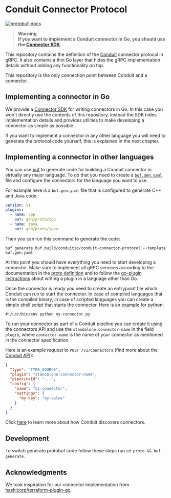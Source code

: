 # Conduit Connector Protocol

[![protobuf-docs](https://img.shields.io/badge/protobuf-docs-blue)](https://buf.build/conduitio/conduit-connector-protocol/docs/main:connector.v1)

> **Warning**  
> **If you want to implement a Conduit connector in Go, you should use the
[Connector SDK](https://github.com/ConduitIO/conduit-connector-sdk).**

This repository contains the definition of
the [Conduit](https://github.com/conduitio/conduit) connector protocol in gRPC.
It also contains a thin Go layer that hides the gRPC implementation details
without adding any functionality on top.

This repository is the only connection point between Conduit and a connector.

## Implementing a connector in Go

We provide a [Connector SDK](https://github.com/ConduitIO/conduit-connector-sdk)
for writing connectors in Go. In this case you won't directly use the contents
of this repository, instead the SDK hides implementation details and provides
utilities to make developing a connector as simple as possible.

If you want to implement a connector in any other language you will need to
generate the protocol code yourself, this is explained in the next chapter.

## Implementing a connector in other languages

You can use [buf](https://buf.build/) to generate code for building a Conduit
connector in virtually any major language. To do that you need to create
a [`buf.gen.yaml`](https://docs.buf.build/generate/usage#create-a-bufgenyaml)
file and configure the connectors for the language you want to use.

For example here is a `buf.gen.yaml` file that is configured to generate C++ and
Java code:

```yaml
version: v1
plugins:
  - name: cpp
    out: gen/proto/cpp
  - name: java
    out: gen/proto/java
```

Then you can run this command to generate the code:

```shell
buf generate buf.build/conduitio/conduit-connector-protocol --template buf.gen.yaml
```

At this point you should have everything you need to start developing a
connector. Make sure to implement all gRPC services according to the
documentation in the
[proto definition](https://buf.build/conduitio/conduit-connector-protocol/file/main/connector/v1/connector.proto)
and to follow
the [go-plugin instructions](https://github.com/hashicorp/go-plugin/blob/master/docs/guide-plugin-write-non-go.md)
about writing a plugin in a language other than Go.

Once the connector is ready you need to create an entrypoint file which Conduit
can run to start the connector. In case of compiled languages that is the
compiled binary, in case of scripted languages you can create a simple shell
script that starts the connector. Here is an example for python:

```
#!/usr/bin/env python my-connector.py
```

To run your connector as part of a Conduit pipeline you can create it using the
connectors API and use the `standalone:connector-name` in the field `plugin`, where
`connector-name` is the name of your connector as mentioned in the connector specification.

Here is an example request to `POST /v1/connectors` (find more about
the [Conduit API](https://github.com/conduitio/conduit#api)):

```json
{
  "type": "TYPE_SOURCE",
  "plugin": "standalone:connector-name",
  "pipelineId": "...",
  "config": {
    "name": "my-connector",
    "settings": {
      "my-key": "my-value"
    }
  }
}
```

Click [here](https://github.com/ConduitIO/conduit/blob/main/docs/connector_discovery.md) to learn more 
about how Conduit discovers connectors.

## Development

To switch generate protobuf code follow these steps run `cd proto && buf generate`.

## Acknowledgments

We took inspiration for our connector implementation from
[hashicorp/terraform-plugin-go](https://github.com/hashicorp/terraform-plugin-go).
